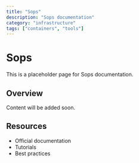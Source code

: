 ```yaml
---
title: "Sops"
description: "Sops documentation"
category: "infrastructure"
tags: ["containers", "tools"]
---
```


# Sops

This is a placeholder page for Sops documentation.

## Overview

Content will be added soon.

## Resources

- Official documentation
- Tutorials
- Best practices
